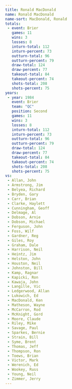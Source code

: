 ```yaml
---
title: Ronald MacDonald
name: Ronald MacDonald
name-sort: MacDonald, Ronald
totals:
 - event: Brier
   games: 11
   wins: 3
   losses: 8
   inturn-total: 112
   inturn-percent: 73
   outturn-total: 96
   outturn-percent: 79
   draw-total: 124
   draw-percent: 77
   takeout-total: 84
   takeout-percent: 74
   shots-total: 208
   shots-percent: 75
years:
 - year: 1984
   event: Brier
   team: "QC"
   position: Second
   games: 11
   wins: 3
   losses: 8
   inturn-total: 112
   inturn-percent: 73
   outturn-total: 96
   outturn-percent: 79
   draw-total: 124
   draw-percent: 77
   takeout-total: 84
   takeout-percent: 74
   shots-total: 208
   shots-percent: 75
vs:
 - Allan, John
 - Armstrong, Jim
 - Belyea, Richard
 - Bryden, Gary
 - Carr, Brian
 - Clarke, Haylett
 - Cunningham, Geoff
 - Delmage, Al
 - Dobson, Arnie
 - Dobson, Michael
 - Ferguson, John
 - Foss, Wilf
 - Gardner, Reg
 - Giles, Roy
 - Graham, Dale
 - Harrison, Neil
 - Heintz, Jim
 - Helston, John
 - Houston, Neil
 - Johnston, Bill
 - Kamp, Ragnar
 - Kapicki, Ron
 - Kawaja, John
 - Langille, Vic
 - Ledgerwood, Allan
 - Lukowich, Ed
 - MacDonald, Ken
 - Matheson, Wayne
 - McCarron, Rod
 - McKnight, Gord
 - Moore, Claude
 - Riley, Mike
 - Savage, Paul
 - Sparkes, Bernie
 - Strain, Bill
 - Syme, Brent
 - Thomas, Jeff
 - Thompson, Ron
 - Toews, Brian
 - Victor, Mark
 - Werenich, Ed
 - Wookey, Russ
 - Young, Neil
 - Zimmer, Jerry
---
```

